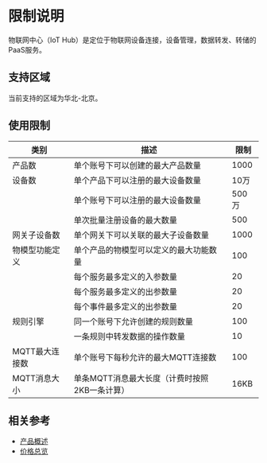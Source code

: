 # 限制说明


物联网中心（IoT Hub）是定位于物联网设备连接，设备管理，数据转发、转储的PaaS服务。

## 支持区域
当前支持的区域为华北-北京。

## 使用限制

| 类别           | 描述                                          | 限制  |
| -------------- | --------------------------------------------- | ----- |
| 产品数         | 单个账号下可以创建的最大产品数量              | 1000  |
| 设备数         | 单个产品下可以注册的最大设备数量              | 10万  |
|                | 单个账号下可以注册的最大设备数量              | 500万 |
|                | 单次批量注册设备的最大数量                    | 500   |
| 网关子设备数   | 单个网关下可以关联的最大子设备数量            | 1000  |
| 物模型功能定义 | 单个产品的物模型可以定义的最大功能数量        | 100   |
|                | 每个服务最多定义的入参数量                    | 20    |
|                | 每个服务最多定义的出参数量                    | 20    |
|                | 每个事件最多定义的出参数量                    | 20    |
| 规则引擎       | 同一个账号下允许创建的规则数量                | 100   |
|                | 一条规则中转发数据的操作数量                  | 10    |
| MQTT最大连接数 | 单个账号下每秒允许的最大MQTT连接数            | 100   |
| MQTT消息大小   | 单条MQTT消息最大长度（计费时按照2KB一条计算） | 16KB  |

## 相关参考

- [产品概述](../Introduction/Product-Overview.md)
- [价格总览](../Pricing/Price-Overview.md)
